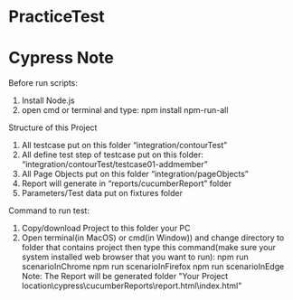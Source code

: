 # PracticeTest
# Cypress Note

Before run scripts:
1. Install Node.js
2. open cmd or terminal and type: 
    npm install npm-run-all

Structure of this Project
1. All testcase put on this folder “integration/contourTest”
2. All define test step of testcase put on this folder:
    “integration/contourTest/testcase01-addmember”
3. All Page Objects put on this folder “integration/pageObjects”
4. Report will generate in “reports/cucumberReport” folder
5. Parameters/Test data put on fixtures folder

Command to run test: 
1. Copy/download Project to this folder your PC
2. Open terminal(in MacOS) or cmd(in Window)) and change directory to folder that contains project then type this command(make sure your system installed web browser that you want to run):
    npm run scenarioInChrome
    npm run scenarioInFirefox
    npm run scenarioInEdge
Note: The Report will be generated folder "Your Project location\cypress\cucumberReports\report.html\index.html"